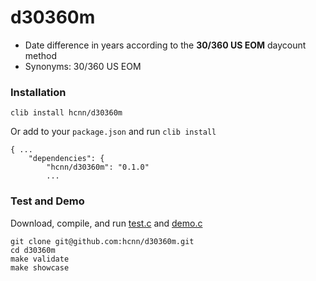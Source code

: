 # d30360m
* Date difference in years according to the **30/360 US EOM** daycount method
* Synonyms: 30/360 US EOM


### Installation
```
clib install hcnn/d30360m
```

Or add to your `package.json` and run `clib install`

```
{ ...
    "dependencies": {
        "hcnn/d30360m": "0.1.0"
        ...
```

### Test and Demo
Download, compile, and run [test.c](https://github.com/hcnn/d30360m/blob/master/test.c) and [demo.c](https://github.com/hcnn/d30360m/blob/master/demo.c)

```
git clone git@github.com:hcnn/d30360m.git
cd d30360m
make validate
make showcase
```
